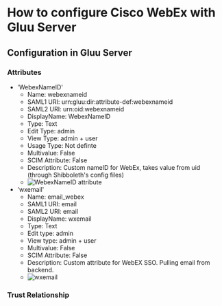 # How to configure Cisco WebEx with Gluu Server

## Configuration in Gluu Server

### Attributes

- 'WebexNameID'
  - Name: webexnameid
  - SAML1 URI: urn:gluu:dir:attribute-def:webexnameid
  - SAML2 URI: urn:oid:webexnameid
  - DisplayName: WebexNameID
  - Type: Text
  - Edit Type: admin
  - View Type: admin + user
  - Usage Type: Not definte
  - Multivalue: False
  - SCIM Attribute: False
  - Description: Custom nameID for WebEx, takes value from uid (through Shibboleth's config files)
  - ![WebexNameID attribute](https://raw.githubusercontent.com/docs/sources/img/SAMLTrustRelationships/webex_webexnameid.png)
- 'wxemail'
  - Name: email_webex
  - SAML1 URI: email
  - SAML2 URI: email
  - DisplayName: wxemail
  - Type: Text
  - Edit type: admin
  - View type: admin + user
  - Multivalue: False
  - SCIM Attribute: False
  - Description: Custom attribute for WebEX SSO. Pulling email from backend. 
  - ![wxemail](https://raw.githubusercontent.com/docs/sources/img/SAMLTrustRelationships/webex_wxemail.png)

### Trust Relationship
